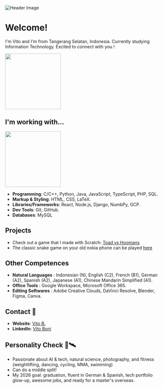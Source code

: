 <img src="https://github.com/vito-boni/vito-boni/blob/main/cutestuff/vito_intro.gif" alt="Header Image">

# Welcome!
I'm Vito and I'm from Tangerang Selatan, Indonesia. Currently studying Information Technology. Excited to connect with you !
<p align="left">
<a href="https://github.com/vito-boni">
  <img height="180em" src="https://github-readme-stats.vercel.app/api?username=vito-boni&show_icons=true&title_color=FFFFFF&text_color=FFFFFF&icon_color=2bbc8a&bg_color=1F2633&border_color=444c56&include_all_commits=true&count_private=true&custom_title=Stats"/>
</a>
</p>

## I'm working with...

<p align="left">
<a href="https://github.com/vito-boni">
  <img height="180em" src="https://github-readme-stats.vercel.app/api/top-langs/?username=vito-boni&layout=compact&langs_count=8&title_color=FFFFFF&text_color=FFFFFF&bg_color=1F2633&border_color=444c56"/>
</a>
</p>

- **Programming**: C/C++, Python, Java, JavaScript, TypeScript, PHP, SQL.
- **Markup & Styling**: HTML, CSS, LaTeX.
- **Libraries/Frameworks**: React, Node.js, Django, NumbPy, GCP.
- **Dev Tools**: Git, GitHub.
- **Databases**: MySQL

## Projects
- Check out a game that I made with Scratch: [Toad vs Hoomans](https://scratch.mit.edu/projects/944565585/)
- The classic snake game on your old nokia phone can be played [here](https://github.com/vito-boni/Python/blob/main/SNAKE-IS-SNACKING/snake.py)

## Other Competences
- **Natural Languages**  : Indonesian (N), English (C2), French (B1), German (A2), Spanish (A2), Japanese (A1), Chinese Mandarin Simplified (A1).
- **Office Tools**       : Google Workspace, Microsoft Office 365.
- **Editing Softwares**  : Adobe Creative Clouds, DaVinci Resolve, Blender, Figma, Canva.

## Contact 📲
- **Website**: [Vito B.](https://vitoboni.carrd.co)
- **LinkedIn**: [Vito Boni](https://linkedin.com/in/vito-boni)

## Personality Check 🚀🛰️
- Passionate about AI & tech, natural science, photography, and fitness (weightlifting, dancing, cycling, MMA, swimming)
- Can do a middle split!
- My 2026 goal: graduation, fluent in German & Spanish, tech portfolio glow-up, awesome jobs, and ready for a master's overseas.

